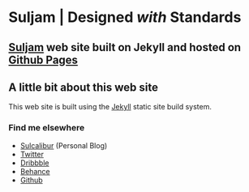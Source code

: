 # Suljam | Designed _with_ Standards

## [Suljam](http://suljam.com) web site built on Jekyll and hosted on [Github Pages](https://pages.github.com/)

## A little bit about this web site

This web site is built using the [Jekyll](http://jekyllrb.com/) static site build system.

### Find me elsewhere
- [Sulcalibur](http://sulcalibur.com) (Personal Blog)
- [Twitter](http://twitter.com/sulcalibur)
- [Dribbble](http://dribbble.com/sulcalibur)
- [Behance](http://behance.com/sulcalibur)
- [Github](http://github.com/sulcalibur)

